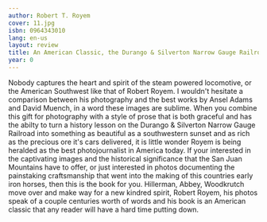 ```yaml
---
author: Robert T. Royem
cover: 11.jpg
isbn: 0964343010
lang: en-us
layout: review
title: An American Classic, the Durango & Silverton Narrow Gauge Railroad
year: 0
---
```

Nobody captures the heart and spirit of the steam powered locomotive, or the American Southwest like that of Robert Royem.  I wouldn't hesitate a comparison between his photography and the best works by Ansel Adams and  David Muench, in a word these images are sublime.  When you combine this  gift for photography with a style of prose that is both graceful and has  the abilty to turn a history lesson on the Durango & Silverton Narrow  Gauge Railroad into something as beautiful as a southwestern sunset and as  rich as the precious ore it's cars delivered, it is little wonder Royem is  being heralded as the best photojournalist in America today.  If your  interested in the captivating images and the historical significance that  the San Juan Mountains have to offer, or just interested in photos  documenting the painstaking craftsmanship that went into the making of this  countries early iron horses, then this is the book for you.  Hillerman,  Abbey, Woodkrutch move over and make way for a new kindred spirit, Robert  Royem, his photos speak of a couple centuries worth of words and his book  is an American classic that any reader will have a hard time putting down.
